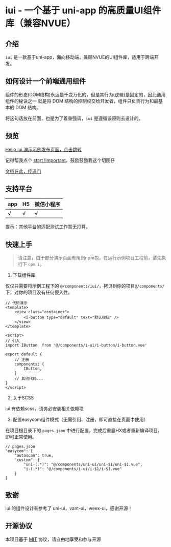 # iui - 一个基于 uni-app 的高质量UI组件库（兼容NVUE）

## 介绍

`iui` 是一款基于uni-app，面向移动端，兼顾NVUE的UI组件库，适用于跨端开发。

## 如何设计一个前端通用组件

组件的形态(DOM结构)永远是千变万化的，但是其行为(逻辑)是固定的，因此通用组件的秘诀之一
就是将 DOM 结构的控制权交给开发者，组件只负责行为和最基本的 DOM 结构。

将这句话放在前面，也是为了着重强调，`iui` 是遵循该原则去设计的。

## 预览

[Hello Iui 演示示例发布页面，点击跳转](https://dev.dcloud.net.cn/publish/app/preview?id=helloiui)

记得帮我点个 [start !important](https://github.com/JoeshuTT/hello-iui)，鼓励鼓励我这个切图仔

[文档在此，传送门](https://static-386415c0-10b5-4a03-a868-8fb41b9e886e.bspapp.com/docs/)

## 支持平台

app | H5 | 微信小程序
---|---|---
√  | √ | √

提示：其他平台的适配测试工作暂无打算。


## 快速上手

> 请注意，由于部分演示页面有用到npm包，在运行示例项目工程前，请先执行下 `npm i`。

1. 下载组件库

仅仅只需要将示例工程下的 `@/components/iui/`，拷贝到你的项目`@/components/`下，对你的项目没有任何侵入性。

```
// 代码演示
<template>
    <view class="container">
        <i-button type="default" text="默认按钮" />
    </view>
</template>

<script>
// 引入
import IButton  from '@/components/i-ui/i-button/i-button.vue'

export default {
    // 注册
    components: {
        IButton,
    }
    // 其他代码...
}
</script>
```

2. 关于SCSS

iui 有依赖scss，请务必安装相关依赖项

3. 配置easycom组件模式（无需引用、注册，即可直接在页面中使用）

在项目根目录下的 `pages.json` 中进行配置，完成后重启HX或者重新编译项目，即可正常使用。

```
// pages.json
"easycom": {
    "autoscan": true,
    "custom": {
        "uni-(.*)": "@/components/uni-ui/uni-$1/uni-$1.vue",
        "i-(.*)": "@/components/i-ui/i-$1/i-$1.vue"
    }
}
```

## 致谢

iui 的组件设计有参考了 uni-ui，vant-ui，weex-ui，感谢开源！

## 开源协议

本项目基于 [MIT](https://zh.wikipedia.org/wiki/MIT%E8%A8%B1%E5%8F%AF%E8%AD%89) 协议，请自由地享受和参与开源

